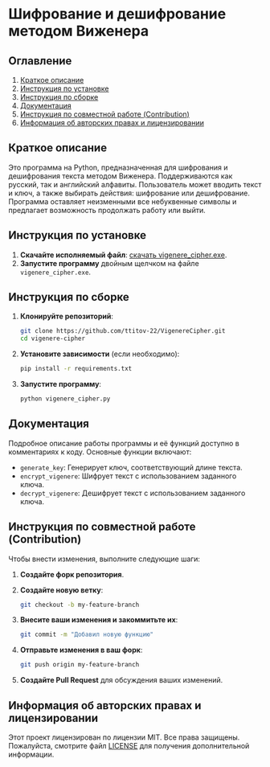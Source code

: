 # Шифрование и дешифрование методом Виженера

## Оглавление
1. [Краткое описание](#краткое-описание)
2. [Инструкция по установке](#инструкция-по-установке)
3. [Инструкция по сборке](#инструкция-по-сборке)
4. [Документация](#документация)
5. [Инструкция по совместной работе (Contribution)](#инструкция-по-совместной-работе-contribution)
6. [Информация об авторских правах и лицензировании](#информация-об-авторских-правax-и-лицензировании)

## Краткое описание

Это программа на Python, предназначенная для шифрования и дешифрования текста методом Виженера. Поддерживаются как русский, так и английский алфавиты. Пользователь может вводить текст и ключ, а также выбирать действия: шифрование или дешифрование. Программа оставляет неизменными все небуквенные символы и предлагает возможность продолжать работу или выйти.

## Инструкция по установке

1. **Скачайте исполняемый файл**: [скачать vigenere_cipher.exe](https://github.com/ttitov-22/VigenereCipher/releases/latest/download/vigenere_cipher.exe).
2. **Запустите программу** двойным щелчком на файле `vigenere_cipher.exe`.

## Инструкция по сборке

1. **Клонируйте репозиторий**:
    ```bash
    git clone https://github.com/ttitov-22/VigenereCipher.git
    cd vigenere-cipher
    ```

2. **Установите зависимости** (если необходимо):
    ```bash
    pip install -r requirements.txt
    ```

3. **Запустите программу**:
    ```bash
    python vigenere_cipher.py
    ```

## Документация

Подробное описание работы программы и её функций доступно в комментариях к коду. Основные функции включают:
- `generate_key`: Генерирует ключ, соответствующий длине текста.
- `encrypt_vigenere`: Шифрует текст с использованием заданного ключа.
- `decrypt_vigenere`: Дешифрует текст с использованием заданного ключа.

## Инструкция по совместной работе (Contribution)

Чтобы внести изменения, выполните следующие шаги:

1. **Создайте форк репозитория**.
2. **Создайте новую ветку**:
    ```bash
    git checkout -b my-feature-branch
    ```

3. **Внесите ваши изменения и закоммитьте их**:
    ```bash
    git commit -m "Добавил новую функцию"
    ```

4. **Отправьте изменения в ваш форк**:
    ```bash
    git push origin my-feature-branch
    ```

5. **Создайте Pull Request** для обсуждения ваших изменений.

## Информация об авторских правах и лицензировании

Этот проект лицензирован по лицензии MIT. Все права защищены. Пожалуйста, смотрите файл [LICENSE](LICENSE) для получения дополнительной информации.
